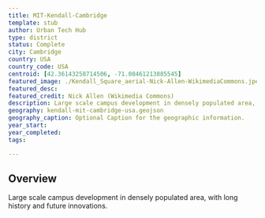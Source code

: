 ```yaml
---
title: MIT-Kendall-Cambridge
template: stub
author: Urban Tech Hub
type: district
status: Complete
city: Cambridge
country: USA
country_code: USA
centroid: [42.36143258714506, -71.08461213885545]
featured_image: ./Kendall_Square_aerial-Nick-Allen-WikimediaCommons.jpeg
featured_desc: 
featured_credit: Nick Allen (Wikimedia Commons)
description: Large scale campus development in densely populated area, with long history and future innovations
geography: kendall-mit-cambridge-usa.geojson
geography_caption: Optional Caption for the geographic information.
year_start:
year_completed:
tags:

---
```


## Overview

Large scale campus development in densely populated area, with long history and future innovations.
